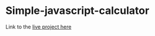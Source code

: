 # Simple-javascript-calculator

Link to the [live project here](https://ecoderp.github.io/Simple-javascript-calculator/)
